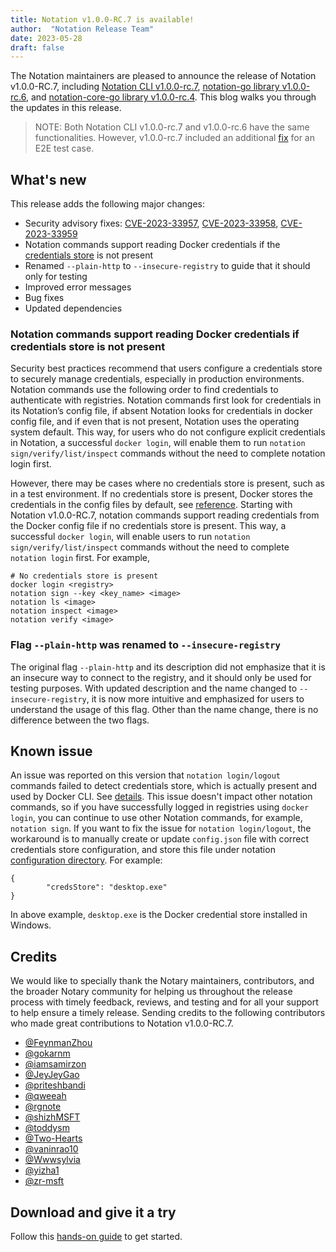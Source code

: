 ```yaml
---
title: Notation v1.0.0-RC.7 is available!
author:  "Notation Release Team"
date: 2023-05-28
draft: false
---
```


The Notation maintainers are pleased to announce the release of Notation v1.0.0-RC.7, including [Notation CLI v1.0.0-rc.7](https://github.com/notaryproject/notation/releases/tag/v1.0.0-rc.7), [notation-go library v1.0.0-rc.6](https://github.com/notaryproject/notation-go/releases/tag/v1.0.0-rc.6), and [notation-core-go library v1.0.0-rc.4](https://github.com/notaryproject/notation-core-go/releases/tag/v1.0.0-rc.4). This blog walks you through the updates in this release.

> NOTE: Both Notation CLI v1.0.0-rc.7 and v1.0.0-rc.6 have the same functionalities. However, v1.0.0-rc.7 included an additional [fix](https://github.com/notaryproject/notation/pull/690) for an E2E test case.

## What's new

This release adds the following major changes:

- Security advisory fixes: [CVE-2023-33957](https://github.com/notaryproject/notation/security/advisories/GHSA-9m3v-v4r5-ppx7), [CVE-2023-33958](https://github.com/notaryproject/notation/security/advisories/GHSA-rvrx-rrwh-r9p6), [CVE-2023-33959](https://github.com/notaryproject/notation-go/security/advisories/GHSA-xhg5-42rf-296r)
- Notation commands support reading Docker credentials if the [credentials store](https://docs.docker.com/engine/reference/commandline/login/#configure-the-credentials-store) is not present
- Renamed `--plain-http` to `--insecure-registry` to guide that it should only for testing
- Improved error messages
- Bug fixes
- Updated dependencies

### Notation commands support reading Docker credentials if credentials store is not present

Security best practices recommend that users configure a credentials store to securely manage credentials, especially in production environments. Notation commands use the following order to find credentials to authenticate with registries. Notation commands first look for credentials in its Notation’s config file, if absent Notation looks for credentials in docker config file, and if even that is not present, Notation uses the operating system default. This way, for users who do not configure explicit credentials in Notation, a successful `docker login`, will enable them to run `notation sign/verify/list/inspect` commands without the need to complete notation login first.

However, there may be cases where no credentials store is present, such as in a test environment. If no credentials store is present, Docker stores the credentials in the config files by default, see [reference](https://docs.docker.com/engine/reference/commandline/login/#default-behavior). Starting with Notation v1.0.0-RC.7, notation commands support reading credentials from the Docker config file if no credentials store is present. This way, a successful `docker login`, will enable users to run `notation sign/verify/list/inspect` commands without the need to complete `notation login` first. For example,

```console
# No credentials store is present
docker login <registry>
notation sign --key <key_name> <image>
notation ls <image>
notation inspect <image>
notation verify <image>
```

### Flag `--plain-http` was renamed to `--insecure-registry`

The original flag `--plain-http` and its description did not emphasize that it is an insecure way to connect to the registry, and it should only be used for testing purposes. With updated description and the name changed to `--insecure-registry`, it is now more intuitive and emphasized for users to understand the usage of this flag. Other than the name change, there is no difference between the two flags.

## Known issue

An issue was reported on this version that `notation login/logout` commands failed to detect credentials store, which is actually present and used by Docker CLI. See [details](https://github.com/notaryproject/notation/issues/696). This issue doesn't impact other notation commands, so if you have successfully logged in registries using `docker login`, you can continue to use other Notation commands, for example, `notation sign`. If you want to fix the issue for `notation login/logout`, the workaround is to manually create or update `config.json` file with correct credentials store configuration, and store this file under notation [configuration directory](/docs/user-guides/how-to/directory-structure/). For example:

```jsonc
{
        "credsStore": "desktop.exe"
}
```

In above example, `desktop.exe` is the Docker credential store installed in Windows.

## Credits

We would like to specially thank the Notary maintainers, contributors, and the broader Notary community for helping us throughout the release process with timely feedback, reviews, and testing and for all your support to help ensure a timely release. Sending credits to the following contributors who made great contributions to Notation v1.0.0-RC.7.

- [@FeynmanZhou](https://github.com/FeynmanZhou)
- [@gokarnm](https://github.com/gokarnm)
- [@iamsamirzon](https://github.com/iamsamirzon)
- [@JeyJeyGao](https://github.com/JeyJeyGao)
- [@priteshbandi](https://github.com/priteshbandi)
- [@qweeah](https://github.com/qweeah)
- [@rgnote](https://github.com/rgnote)
- [@shizhMSFT](https://github.com/shizhMSFT)
- [@toddysm](https://github.com/toddysm)
- [@Two-Hearts](https://github.com/Two-Hearts)
- [@vaninrao10](https://github.com/vaninrao10)
- [@Wwwsylvia](https://github.com/Wwwsylvia)
- [@yizha1](https://github.com/yizha1)
- [@zr-msft](https://github.com/zr-msft)

## Download and give it a try

Follow this [hands-on guide](https://notaryproject.dev/docs/quickstart/) to get started.
